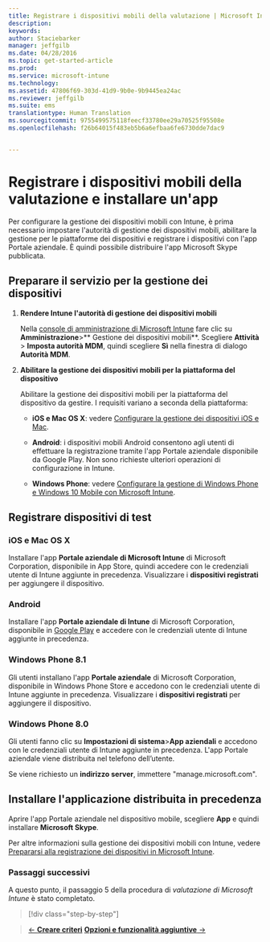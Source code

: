 ```yaml
---
title: Registrare i dispositivi mobili della valutazione | Microsoft Intune
description: 
keywords: 
author: Staciebarker
manager: jeffgilb
ms.date: 04/28/2016
ms.topic: get-started-article
ms.prod: 
ms.service: microsoft-intune
ms.technology: 
ms.assetid: 47806f69-303d-41d9-9b0e-9b9445ea24ac
ms.reviewer: jeffgilb
ms.suite: ems
translationtype: Human Translation
ms.sourcegitcommit: 9755499575118feecf33780ee29a70525f95508e
ms.openlocfilehash: f26b64015f483eb5b6a6efbaa6fe6730dde7dac9


---
```


# Registrare i dispositivi mobili della valutazione e installare un'app
Per configurare la gestione dei dispositivi mobili con Intune, è prima necessario impostare l'autorità di gestione dei dispositivi mobili, abilitare la gestione per le piattaforme dei dispositivi e registrare i dispositivi con l'app Portale aziendale. È quindi possibile distribuire l'app Microsoft Skype pubblicata.

## Preparare il servizio per la gestione dei dispositivi

1.  **Rendere Intune l'autorità di gestione dei dispositivi mobili**

    Nella [console di amministrazione di Microsoft Intune](https://manage.microsoft.com/) fare clic su **Amministrazione**&gt;** Gestione dei dispositivi mobili**. Scegliere **Attività** > **Imposta autorità MDM**, quindi scegliere **Sì** nella finestra di dialogo **Autorità MDM**.

2.  **Abilitare la gestione dei dispositivi mobili per la piattaforma del dispositivo**

    Abilitare la gestione dei dispositivi mobili per la piattaforma del dispositivo da gestire. I requisiti variano a seconda della piattaforma:

    -   **iOS e Mac OS X**: vedere [Configurare la gestione dei dispositivi iOS e Mac](/Intune/Deploy-Use/set-up-ios-and-mac-management-with-microsoft-intune).

    -   **Android**: i dispositivi mobili Android consentono agli utenti di effettuare la registrazione tramite l'app Portale aziendale disponibile da Google Play. Non sono richieste ulteriori operazioni di configurazione in Intune.

    -   **Windows Phone**: vedere [Configurare la gestione di Windows Phone e Windows 10 Mobile con Microsoft Intune](/Intune/Deploy-Use/set-up-windows-phone-management-with-microsoft-intune).

## Registrare dispositivi di test

### iOS e Mac OS X
Installare l'app **Portale aziendale di Microsoft Intune** di Microsoft Corporation, disponibile in App Store, quindi accedere con le credenziali utente di Intune aggiunte in precedenza. Visualizzare i **dispositivi registrati** per aggiungere il dispositivo.

### Android
Installare l'app **Portale aziendale di Intune** di Microsoft Corporation, disponibile in [Google Play](http://go.microsoft.com/fwlink/p/?LinkId=386612) e accedere con le credenziali utente di Intune aggiunte in precedenza.

### Windows Phone 8.1
Gli utenti installano l'app **Portale aziendale** di Microsoft Corporation, disponibile in Windows Phone Store e accedono con le credenziali utente di Intune aggiunte in precedenza.  Visualizzare i **dispositivi registrati** per aggiungere il dispositivo.

 ### Windows Phone 8.0
 Gli utenti fanno clic su **Impostazioni di sistema**&gt;**App aziendali** e accedono con le credenziali utente di Intune aggiunte in precedenza. L'app Portale aziendale viene distribuita nel telefono dell’utente.

Se viene richiesto un **indirizzo server**, immettere "manage.microsoft.com".


## Installare l'applicazione distribuita in precedenza
Aprire l'app Portale aziendale nel dispositivo mobile, scegliere **App** e quindi installare **Microsoft Skype**.

Per altre informazioni sulla gestione dei dispositivi mobili con Intune, vedere [Prepararsi alla registrazione dei dispositivi in Microsoft Intune](/Intune/deploy-use/get-ready-to-enroll-devices-in-microsoft-intune).

### Passaggi successivi
A questo punto, il passaggio 5 della procedura di *valutazione di Microsoft Intune* è stato completato.

>[!div class="step-by-step"]

>[&larr; **Creare criteri**](.\get-started-with-a-30-day-trial-of-microsoft-intune-step-4.md)     [**Opzioni e funzionalità aggiuntive** &rarr;](.\get-started-with-a-30-day-trial-of-microsoft-intune-step-6.md)  



<!--HONumber=Jun16_HO4-->



